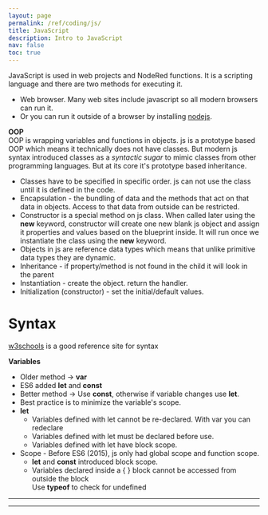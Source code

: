 ```yaml
---
layout: page
permalink: /ref/coding/js/
title: JavaScript
description: Intro to JavaScript
nav: false
toc: true
---
```

JavaScript is used in web projects and NodeRed functions. It is a scripting language and there are two methods for executing it.
* Web browser. Many web sites include javascript so all modern browsers can run it. 
* Or you can run it outside of a browser by installing [nodejs](https://nodejs.org/en/download/).  

**OOP**  
OOP is wrapping variables and functions in objects.  js is a prototype based OOP which means it technically does not have classes. But modern js syntax introduced classes as a *syntactic sugar* to mimic classes from other programming languages. But at its core it's prototype based inheritance.
* Classes have to be specified in specific order. js can not use the class until it is defined in the code.
* Encapsulation - the bundling of data and the methods that act on that data in objects. Access to that data from outside can be restricted.
* Constructor is a special method on js class. When called later using the **new** keyword, constructor will create one new blank js object and assign it properties and values based on the blueprint inside. It will run once we instantiate the class using the **new** keyword.
* Objects in js are reference data types which means that unlike primitive data types they are dynamic.
* Inheritance - if property/method is not found in the child it will look in the parent
* Instantiation - create the object. return the handler.
* Initialization (constructor) - set the initial/default values.

# Syntax  
[w3schools](https://www.w3schools.com/js/default.asp) is a good reference site for syntax

**Variables**

* Older method -> **var**
* ES6 added **let** and **const**
* Better method -> Use **const**, otherwise if variable changes use **let**. 
* Best practice is to minimize the variable's scope.
* **let**
    * Variables defined with let cannot be re-declared. With var you can redeclare
    * Variables defined with let must be declared before use.
    * Variables defined with let have block scope.
* Scope - Before ES6 (2015), js only had global scope and function scope.
    *  **let** and **const** introduced block scope. 
    * Variables declared inside a { } block cannot be accessed from outside the block  
Use **typeof** to check for undefined


-----------------------------  
-----------------------------  